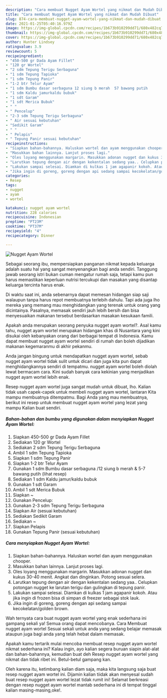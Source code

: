 ```yaml
---
description: "Cara membuat Nugget Ayam Wortel yang nikmat dan Mudah Dibuat"
title: "Cara membuat Nugget Ayam Wortel yang nikmat dan Mudah Dibuat"
slug: 874-cara-membuat-nugget-ayam-wortel-yang-nikmat-dan-mudah-dibuat
date: 2021-01-25T05:40:16.979Z
image: https://img-global.cpcdn.com/recipes/1b673b910299dd71/680x482cq70/nugget-ayam-wortel-foto-resep-utama.jpg
thumbnail: https://img-global.cpcdn.com/recipes/1b673b910299dd71/680x482cq70/nugget-ayam-wortel-foto-resep-utama.jpg
cover: https://img-global.cpcdn.com/recipes/1b673b910299dd71/680x482cq70/nugget-ayam-wortel-foto-resep-utama.jpg
author: Hunter Lindsey
ratingvalue: 3.9
reviewcount: 5
recipeingredient:
- "450-500 gr Dada Ayam Fillet"
- "120 gr Wortel"
- "2 sdm Tepung Terigu Serbaguna"
- "1 sdm Tepung Tapioka"
- "1 sdm Tepung Panir"
- "1-2 btr Telur Ayam"
- "1 sdm Bumbu dasar serbaguna 12 siung b merah  57 bawang putih           lihat resep"
- "1 sdm Kaldu jamurkaldu bubuk"
- "1 sdt Garam"
- "1 sdt Merica Bubuk"
- " "
- " Pencelup"
- "2-3 sdm Tepung Terigu Serbaguna"
- " Air sesuai kebutuhan"
- "Sedikit Garam"
- " "
- " Pelapis"
- " Tepung Panir sesuai kebutuhan"
recipeinstructions:
- "Siapkan bahan-bahannya. Haluskan wortel dan ayam menggunakan chooper."
- "Masukkan bahan lainnya. Lanjut proses lagi."
- "Oles loyang menggunakan margarin. Masukkan adonan nugget dan kukus 30-40 menit. Angkat dan dinginkan. Potong sesuai selera."
- "Larutkan tepung dengan air dengan kekentalan sedang yaa.. Celupkan potongan nugget ke larutan terigu dan gulingkan di tepung panir."
- "Lakukan sampai selesai. Diamkan di kulkas 1 jam agapanir kokoh. Atau jika ingin di frozen bisa di simpan di freezer sebagai stok lauk."
- "Jika ingin di goreng, goreng dengan api sedang sampai kecokelatan/golden brown."
categories:
- Resep
tags:
- nugget
- ayam
- wortel

katakunci: nugget ayam wortel 
nutrition: 228 calories
recipecuisine: Indonesian
preptime: "PT23M"
cooktime: "PT37M"
recipeyield: "4"
recipecategory: Dinner

---
```



![Nugget Ayam Wortel](https://img-global.cpcdn.com/recipes/1b673b910299dd71/680x482cq70/nugget-ayam-wortel-foto-resep-utama.jpg)

Sebagai seorang ibu, mempersiapkan panganan nikmat kepada keluarga adalah suatu hal yang sangat menyenangkan bagi anda sendiri. Tanggung jawab seorang istri bukan cuman mengatur rumah saja, tetapi kamu pun harus memastikan keperluan nutrisi tercukupi dan masakan yang disantap keluarga tercinta harus enak.

Di waktu  saat ini, anda sebenarnya dapat memesan hidangan siap saji walaupun tanpa harus repot membuatnya terlebih dahulu. Tapi ada juga lho mereka yang memang mau menghidangkan yang terenak untuk orang yang dicintainya. Pasalnya, memasak sendiri jauh lebih bersih dan bisa menyesuaikan makanan tersebut berdasarkan masakan kesukaan famili. 



Apakah anda merupakan seorang penyuka nugget ayam wortel?. Asal kamu tahu, nugget ayam wortel merupakan hidangan khas di Nusantara yang kini disukai oleh kebanyakan orang dari berbagai tempat di Indonesia. Kamu dapat membuat nugget ayam wortel sendiri di rumah dan boleh dijadikan makanan kegemaranmu di akhir pekanmu.

Anda jangan bingung untuk mendapatkan nugget ayam wortel, sebab nugget ayam wortel tidak sulit untuk dicari dan juga kita pun dapat menghidangkannya sendiri di tempatmu. nugget ayam wortel boleh diolah lewat bermacam cara. Kini sudah banyak cara kekinian yang menjadikan nugget ayam wortel lebih enak.

Resep nugget ayam wortel juga sangat mudah untuk dibuat, lho. Kalian tidak usah capek-capek untuk membeli nugget ayam wortel, lantaran Kita mampu membuatnya ditempatmu. Bagi Anda yang mau membuatnya, berikut ini resep untuk membuat nugget ayam wortel yang lezat yang mampu Kalian buat sendiri.

<!--inarticleads1-->

##### Bahan-bahan dan bumbu yang digunakan dalam menyiapkan Nugget Ayam Wortel:

1. Siapkan 450-500 gr Dada Ayam Fillet
1. Sediakan 120 gr Wortel
1. Sediakan 2 sdm Tepung Terigu Serbaguna
1. Ambil 1 sdm Tepung Tapioka
1. Siapkan 1 sdm Tepung Panir
1. Siapkan 1-2 btr Telur Ayam
1. Gunakan 1 sdm Bumbu dasar serbaguna /12 siung b merah &amp; 5-7 bawang putih           (lihat resep)
1. Sediakan 1 sdm Kaldu jamur/kaldu bubuk
1. Gunakan 1 sdt Garam
1. Ambil 1 sdt Merica Bubuk
1. Siapkan  ~
1. Gunakan  Pencelup:
1. Gunakan 2-3 sdm Tepung Terigu Serbaguna
1. Siapkan  Air (sesuai kebutuhan)
1. Sediakan Sedikit Garam
1. Sediakan  ~
1. Siapkan  Pelapis
1. Gunakan  Tepung Panir (sesuai kebutuhan)




<!--inarticleads2-->

##### Cara menyiapkan Nugget Ayam Wortel:

1. Siapkan bahan-bahannya. Haluskan wortel dan ayam menggunakan chooper.
1. Masukkan bahan lainnya. Lanjut proses lagi.
1. Oles loyang menggunakan margarin. Masukkan adonan nugget dan kukus 30-40 menit. Angkat dan dinginkan. Potong sesuai selera.
1. Larutkan tepung dengan air dengan kekentalan sedang yaa.. Celupkan potongan nugget ke larutan terigu dan gulingkan di tepung panir.
1. Lakukan sampai selesai. Diamkan di kulkas 1 jam agapanir kokoh. Atau jika ingin di frozen bisa di simpan di freezer sebagai stok lauk.
1. Jika ingin di goreng, goreng dengan api sedang sampai kecokelatan/golden brown.




Wah ternyata cara buat nugget ayam wortel yang enak sederhana ini gampang sekali ya! Semua orang dapat mencobanya. Cara Membuat nugget ayam wortel Sesuai sekali untuk anda yang sedang belajar memasak ataupun juga bagi anda yang telah hebat dalam memasak.

Apakah kamu tertarik mulai mencoba membuat resep nugget ayam wortel nikmat sederhana ini? Kalau ingin, ayo kalian segera buruan siapin alat-alat dan bahan-bahannya, kemudian buat deh Resep nugget ayam wortel yang nikmat dan tidak ribet ini. Betul-betul gampang kan. 

Oleh karena itu, ketimbang kalian diam saja, maka kita langsung saja buat resep nugget ayam wortel ini. Dijamin kalian tiidak akan menyesal sudah buat resep nugget ayam wortel lezat tidak rumit ini! Selamat berkreasi dengan resep nugget ayam wortel mantab sederhana ini di tempat tinggal kalian masing-masing,oke!.

